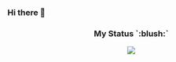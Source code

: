 ### Hi there 👋

<h3 align="center">My Status `:blush:`</h3>

<p align="center">
<a href="https://github.com/anuraghazra/github-readme-stats"> 
    <img  src="https://github-readme-stats.vercel.app/api?username=black73&show_icons=true&hide_border=true&theme=tokyonight&private=true"/>
 </a>
 </p>
